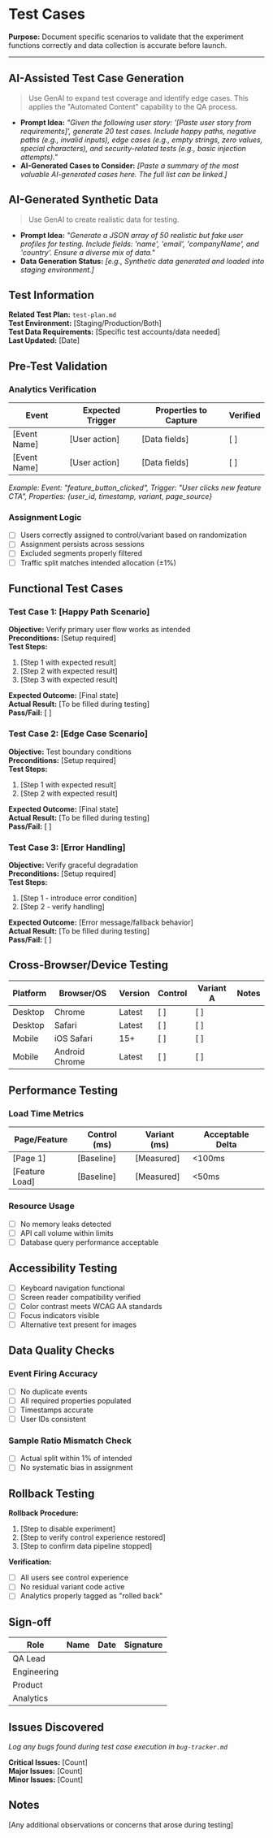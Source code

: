 # Test Cases

**Purpose:** Document specific scenarios to validate that the experiment functions correctly and data collection is accurate before launch.

---

## AI-Assisted Test Case Generation
> Use GenAI to expand test coverage and identify edge cases. This applies the "Automated Content" capability to the QA process.

- **Prompt Idea:** *"Given the following user story: '[Paste user story from requirements]', generate 20 test cases. Include happy paths, negative paths (e.g., invalid inputs), edge cases (e.g., empty strings, zero values, special characters), and security-related tests (e.g., basic injection attempts)."*
- **AI-Generated Cases to Consider:** *[Paste a summary of the most valuable AI-generated cases here. The full list can be linked.]*

## AI-Generated Synthetic Data
> Use GenAI to create realistic data for testing.

- **Prompt Idea:** *"Generate a JSON array of 50 realistic but fake user profiles for testing. Include fields: 'name', 'email', 'companyName', and 'country'. Ensure a diverse mix of data."*
- **Data Generation Status:** *[e.g., Synthetic data generated and loaded into staging environment.]*

## Test Information

**Related Test Plan:** `test-plan.md`  
**Test Environment:** [Staging/Production/Both]  
**Test Data Requirements:** [Specific test accounts/data needed]  
**Last Updated:** [Date]

## Pre-Test Validation

### Analytics Verification

| Event | Expected Trigger | Properties to Capture | Verified |
|-------|-----------------|----------------------|----------|
| [Event Name] | [User action] | [Data fields] | [ ] |
| [Event Name] | [User action] | [Data fields] | [ ] |

*Example: Event: "feature_button_clicked", Trigger: "User clicks new feature CTA", Properties: {user_id, timestamp, variant, page_source}*

### Assignment Logic

- [ ] Users correctly assigned to control/variant based on randomization
- [ ] Assignment persists across sessions
- [ ] Excluded segments properly filtered
- [ ] Traffic split matches intended allocation (±1%)

## Functional Test Cases

### Test Case 1: [Happy Path Scenario]

**Objective:** Verify primary user flow works as intended  
**Preconditions:** [Setup required]  
**Test Steps:**

1. [Step 1 with expected result]
2. [Step 2 with expected result]
3. [Step 3 with expected result]

**Expected Outcome:** [Final state]  
**Actual Result:** [To be filled during testing]  
**Pass/Fail:** [ ]

### Test Case 2: [Edge Case Scenario]

**Objective:** Test boundary conditions  
**Preconditions:** [Setup required]  
**Test Steps:**

1. [Step 1 with expected result]
2. [Step 2 with expected result]

**Expected Outcome:** [Final state]  
**Actual Result:** [To be filled during testing]  
**Pass/Fail:** [ ]

### Test Case 3: [Error Handling]

**Objective:** Verify graceful degradation  
**Preconditions:** [Setup required]  
**Test Steps:**

1. [Step 1 - introduce error condition]
2. [Step 2 - verify handling]

**Expected Outcome:** [Error message/fallback behavior]  
**Actual Result:** [To be filled during testing]  
**Pass/Fail:** [ ]

## Cross-Browser/Device Testing

| Platform | Browser/OS | Version | Control | Variant A | Notes |
|----------|------------|---------|---------|-----------|-------|
| Desktop | Chrome | Latest | [ ] | [ ] | |
| Desktop | Safari | Latest | [ ] | [ ] | |
| Mobile | iOS Safari | 15+ | [ ] | [ ] | |
| Mobile | Android Chrome | Latest | [ ] | [ ] | |

## Performance Testing

### Load Time Metrics

| Page/Feature | Control (ms) | Variant (ms) | Acceptable Delta |
|--------------|--------------|--------------|------------------|
| [Page 1] | [Baseline] | [Measured] | <100ms |
| [Feature Load] | [Baseline] | [Measured] | <50ms |

### Resource Usage

- [ ] No memory leaks detected
- [ ] API call volume within limits
- [ ] Database query performance acceptable

## Accessibility Testing

- [ ] Keyboard navigation functional
- [ ] Screen reader compatibility verified
- [ ] Color contrast meets WCAG AA standards
- [ ] Focus indicators visible
- [ ] Alternative text present for images

## Data Quality Checks

### Event Firing Accuracy

- [ ] No duplicate events
- [ ] All required properties populated
- [ ] Timestamps accurate
- [ ] User IDs consistent

### Sample Ratio Mismatch Check

- [ ] Actual split within 1% of intended
- [ ] No systematic bias in assignment

## Rollback Testing

**Rollback Procedure:**

1. [Step to disable experiment]
2. [Step to verify control experience restored]
3. [Step to confirm data pipeline stopped]

**Verification:**

- [ ] All users see control experience
- [ ] No residual variant code active
- [ ] Analytics properly tagged as "rolled back"

## Sign-off

| Role | Name | Date | Signature |
|------|------|------|-----------|
| QA Lead | | | |
| Engineering | | | |
| Product | | | |
| Analytics | | | |

## Issues Discovered

*Log any bugs found during test case execution in `bug-tracker.md`*

**Critical Issues:** [Count]  
**Major Issues:** [Count]  
**Minor Issues:** [Count]

## Notes

[Any additional observations or concerns that arose during testing]
